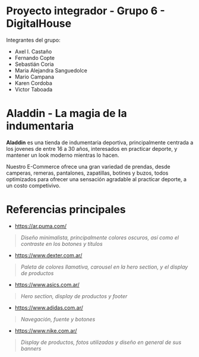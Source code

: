 # Proyecto integrador - Grupo 6 - DigitalHouse

Integrantes del grupo:
- Axel I. Castaño
- Fernando Copte 
- Sebastián Coria
- Maria Alejandra Sanguedolce
- Mario Campana
- Karen Cordoba
- Victor Taboada

# Aladdin - La magia de la indumentaria 

**Aladdin** es una tienda de indumentaria deportiva, principalmente centrada a los jovenes de entre 16 a 30 años, interesados en practicar deporte, y mantener un look moderno mientras lo hacen.

Nuestro E-Commerce ofrece una gran variedad de prendas, desde camperas, remeras, pantalones, zapatillas, botines y buzos, todos optimizados para ofrecer una sensación agradable al practicar deporte, a un costo competivivo.

# Referencias principales

- https://ar.puma.com/

> *Diseño minimalista, principalmente colores oscuros, así como el contraste en los botones y títulos*

- https://www.dexter.com.ar/

> *Paleta de colores llamativa, carousel en la hero section, y el display de productos*

- https://www.asics.com.ar/

> *Hero section, display de productos y footer*

- https://www.adidas.com.ar/

> *Navegación, fuente y botones*

- https://www.nike.com.ar/

> *Display de productos, fotos utilizadas y diseño en general de sus banners*